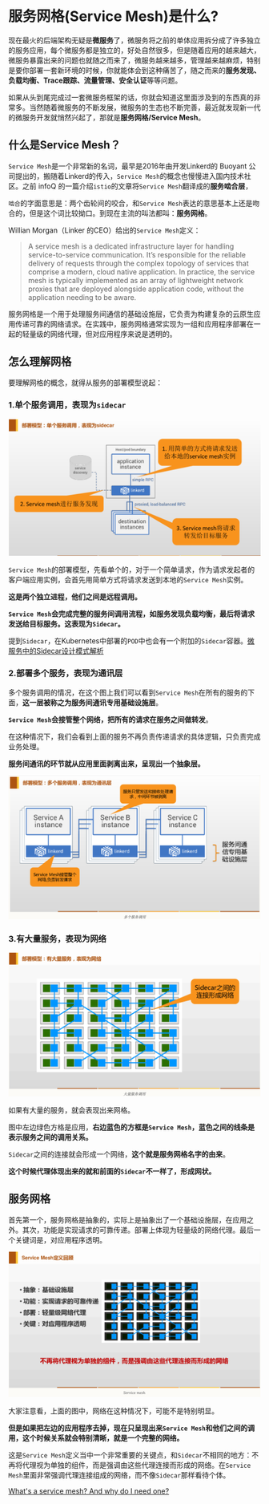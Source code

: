 # 服务网格(Service Mesh)是什么?

现在最火的后端架构无疑是**微服务**了，微服务将之前的单体应用拆分成了许多独立的服务应用，每个微服务都是独立的，好处自然很多，但是随着应用的越来越大，微服务暴露出来的问题也就随之而来了，微服务越来越多，管理越来越麻烦，特别是要你部署一套新环境的时候，你就能体会到这种痛苦了，随之而来的**服务发现、负载均衡、Trace跟踪、流量管理、安全认证**等等问题。

如果从头到尾完成过一套微服务框架的话，你就会知道这里面涉及到的东西真的非常多。当然随着微服务的不断发展，微服务的生态也不断完善，最近就发现新一代的微服务开发就悄然兴起了，那就是**服务网格/Service Mesh**。


## 什么是Service Mesh？

`Service Mesh`是一个非常新的名词，最早是2016年由开发Linkerd的 Buoyant 公司提出的，搬随着Linkerd的传入，`Service Mesh`的概念也慢慢进入国内技术社区。之前 infoQ 的一篇介绍`istio`的文章将`Service Mesh`翻译成的**服务啮合层**，

`啮合`的字面意思是：两个齿轮间的咬合，和`Service Mesh`表达的意思基本上还是吻合的，但是这个词比较拗口。到现在主流的叫法都叫：**服务网格**。


Willian Morgan（Linker 的CEO）给出的`Service Mesh`定义：

> A service mesh is a dedicated infrastructure layer for handling service-to-service communication. It’s responsible for the reliable delivery of requests through the complex topology of services that comprise a modern, cloud native application. In practice, the service mesh is typically implemented as an array of lightweight network proxies that are deployed alongside application code, without the application needing to be aware.

服务网格是一个用于处理服务间通信的基础设施层，它负责为构建复杂的云原生应用传递可靠的网络请求。在实践中，服务网格通常实现为一组和应用程序部署在一起的轻量级的网络代理，但对应用程序来说是透明的。

## 怎么理解网格

要理解网格的概念，就得从服务的部署模型说起：


### 1.单个服务调用，表现为`sidecar`

![Alt Image Text](images/0_1.png "Body image")

`Service Mesh`的部署模型，先看单个的，对于一个简单请求，作为请求发起者的客户端应用实例，会首先用简单方式将请求发送到本地的`Service Mesh`实例。

**这是两个独立进程，他们之间是远程调用。**


**`Service Mesh`会完成完整的服务间调用流程，如服务发现负载均衡，最后将请求发送给目标服务。这表现为`Sidecar`。**

提到`Sidecar`，在Kubernetes中部署的`POD`中也会有一个附加的`Sidecar`容器。[微服务中的Sidecar设计模式解析](https://github.com/Chao-Xi/JacobTechBlog/blob/master/k8s_tutorial/k8s_adv34_sidecar.md)



### 2.部署多个服务，表现为通讯层


多个服务调用的情况，在这个图上我们可以看到`Service Mesh`在所有的服务的下面，**这一层被称之为服务间通讯专用基础设施层**。

**`Service Mesh`会接管整个网络，把所有的请求在服务之间做转发**。

在这种情况下，我们会看到上面的服务不再负责传递请求的具体逻辑，只负责完成业务处理。

**服务间通讯的环节就从应用里面剥离出来，呈现出一个抽象层。**

![Alt Image Text](images/0_2.png "Body image")

### 3.有大量服务，表现为网络

![Alt Image Text](images/0_3.png "Body image")

如果有大量的服务，就会表现出来网格。

图中左边绿色方格是应用，**右边蓝色的方框是`Service Mesh`，蓝色之间的线条是表示服务之间的调用关系。**

`Sidecar`之间的连接就会形成一个网络，**这个就是服务网格名字的由来**。

**这个时候代理体现出来的就和前面的`Sidecar`不一样了，形成网状。**

## 服务网格

首先第一个，服务网格是抽象的，实际上是抽象出了一个基础设施层，在应用之外。其次，功能是实现请求的可靠传递。部署上体现为轻量级的网络代理。最后一个关键词是，对应用程序透明。

![Alt Image Text](images/0_4.png "Body image")

大家注意看，上面的图中，网络在这种情况下，可能不是特别明显。

**但是如果把左边的应用程序去掉，现在只呈现出来`Service Mesh`和他们之间的调用，这个时候关系就会特别清晰，就是一个完整的网络。**

这是`Service Mesh`定义当中一个非常重要的关键点，和`Sidecar`不相同的地方：不再将代理视为单独的组件，而是强调由这些代理连接而形成的网络。在`Service Mesh`里面非常强调代理连接组成的网络，而不像`Sidecar`那样看待个体。

[What's a service mesh? And why do I need one?](https://buoyant.io/2017/04/25/whats-a-service-mesh-and-why-do-i-need-one/)

